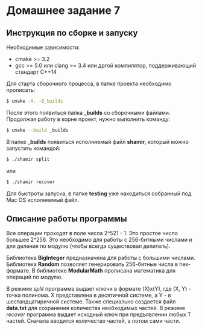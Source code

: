 # Домашнее задание 7
## Инструкция по сборке и запуску

Необходимые зависимости: 
 - cmake >= 3.2
 - gcc >= 5.0 или clang >= 3.4 или дргой компилятор, поддерживающий стандарт C++14
 
Для старта сборочного процесса, в папке проекта необходимо прописать:
```sh
$ cmake -H. -B_builds
``` 
После этого появиться папка **_builds** со сборочными файлами. Продолжая работу в корне проект, нужно выполнить команду:
```sh
$ cmake --build _builds
```
В папке **_builds** появиться исполняемый файл **shamir**, который можно запустить командой:
```sh
$ ./shamir split
```
или 
```sh
$ ./shamir recover
```
Для быстроты запуска, в папке **testing** уже находиться собранный под Mac OS исполняемый файл.

## Описание работы программы

Все операции проходят в поле числа 2^521 - 1. Это простое число большее 2^256. Это необходимо для работы с 256-битными числами и для деления по модулю (чтобы всегда существовал делитель).

Библиотека **BigInteger** предназначена для работы с большими числами. Библиотека **Random** позволяет генерировать 256-битные числа в hex-формате. В библиотеке **ModularMath** прописана математика для операций по модулю.

В режиме *split* программа выдает ключи в формате (X)x(Y), где (X, Y) - точка полинома. X представлена в десятичной системе, а  Y - в шестандцатиричной системе. Также специально создается файл **data.txt** для сохранения количества необходимых частей. В режиме *recover* программа выдает исходный ключ при предъявлении любых T частей. Сначала вводится количество частей, а потом сами части.